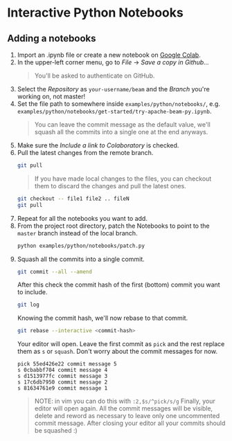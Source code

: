 <!--
    Licensed to the Apache Software Foundation (ASF) under one
    or more contributor license agreements.  See the NOTICE file
    distributed with this work for additional information
    regarding copyright ownership.  The ASF licenses this file
    to you under the Apache License, Version 2.0 (the
    "License"); you may not use this file except in compliance
    with the License.  You may obtain a copy of the License at

      http://www.apache.org/licenses/LICENSE-2.0

    Unless required by applicable law or agreed to in writing,
    software distributed under the License is distributed on an
    "AS IS" BASIS, WITHOUT WARRANTIES OR CONDITIONS OF ANY
    KIND, either express or implied.  See the License for the
    specific language governing permissions and limitations
    under the License.
-->

# Interactive Python Notebooks

## Adding a notebooks
1.  Import an .ipynb file or create a new notebook on [Google Colab](https://colab.research.google.com).
1.  In the upper-left corner menu, go to *File* -> *Save a copy in Github...*
    > You'll be asked to authenticate on GitHub.
1.  Select the *Repository* as `your-username/beam` and the *Branch* you're working on, not master!
1.  Set the file path to somewhere inside `examples/python/notebooks/`, e.g. `examples/python/notebooks/get-started/try-apache-beam-py.ipynb`.
    > You can leave the commit message as the default value, we'll squash all the commits into a single one at the end anyways.
1.  Make sure the *Include a link to Colaboratory* is checked.
1.  Pull the latest changes from the remote branch.
    ```sh
    git pull
    ```
    > If you have made local changes to the files, you can checkout them to discard the changes and pull the latest ones.
    ```sh
    git checkout -- file1 file2 .. fileN
    git pull
    ```
1.  Repeat for all the notebooks you want to add.
1.  From the project root directory, patch the Notebooks to point to the `master` branch instead of the local branch.
    ```sh
    python examples/python/notebooks/patch.py
    ```
1.  Squash all the commits into a single commit.
    ```sh
    git commit --all --amend
    ```
    After this check the commit hash of the first (bottom) commit you want to include.
    ```sh
    git log
    ```
    Knowing the commit hash, we'll now rebase to that commit.
    ```sh
    git rebase --interactive <commit-hash>
    ```
    Your editor will open. Leave the first commit as `pick` and the rest replace them as `s` or `squash`. Don't worry about the commit messages for now.
    ```
    pick 55ed426e22 commit message 5
    s 0cbabbf704 commit message 4
    s d1513977fc commit message 3
    s 17c6db7950 commit message 2
    s 81634761e9 commit message 1
    ```
    > NOTE: in vim you can do this with `:2,$s/^pick/s/g`
    Finally, your editor will open again. All the commit messages will be visible, delete and reword as necessary to leave only one uncommented commit message. After closing your editor all your commits should be squashed :)